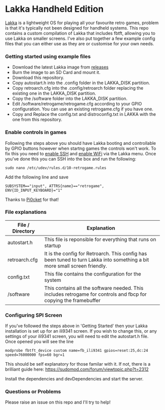 # Lakka Handheld Edition

[Lakka](http://www.lakka.tv) is a lightweight OS for playing all your favourite retro games, problem is that it's typically not been designed for handheld systems. 
This repo contains a custom compilation of Lakka that includes fbtft, allowing you to use Lakka on smaller screens. I've also put together a few example config files that you can either use as they are or customise for your own needs.

### Getting started using example files

* Download the latest Lakka image from [releases](https://github.com/withgallantry/lakka-handheld-build/releases)
* Burn the image to an SD Card and mount it.
* Download this repository.
* Copy autostart.h into the .config folder in the LAKKA_DISK partition.
* Copy retroarch.cfg into the .config/retroarch folder replacing the existing one in the LAKKA_DISK partition.
* Copy the /software folder into the LAKKA_DISK partition.
* Edit /software/retrogame/retrogame.cfg according to your GPIO configuration. You can use an existing retrogame.cfg if you have one.
* Copy and Replace the config.txt and distroconfig.txt in LAKKA with the one from this repository.

### Enable controls in games
Following the steps above you should have Lakka booting and controllable by GPIO buttons however when startng games the controls won't work. To fix this you need to [enable SSH](http://www.lakka.tv/doc/Accessing-Lakka-command-line-interface/) and [enable WiFi](http://www.lakka.tv/articles/2016/10/06/major-release-brings-wifi-and-simplified-interface/#wi-fi-configuration-interface) via the Lakka menu. Once you've done this you can SSH into the box and run the following:
 
 ```$xslt
sudo nano /etc/udev/rules.d/10-retrogame.rules
```

Add the following line and save

```$xslt
SUBSYSTEM=="input", ATTRS{name}=="retrogame", ENV{ID_INPUT_KEYBOARD}="1"
```

Thanks to [Pi0cket](https://www.instagram.com/pi0cket/) for that!

### File explanations

| File / Directory | Explanation |
| ------ | ------ |
| autostart.h | This file is reponsible for everything that runs on startup |
| retroarch.cfg | It is the config for Retroarch. This config has been tuned to turn Lakka into something a bit more small screen friendly. |
| config.txt | This file contains the configuration for the system |
| /software | This contains all the software needed. This includes retrogame for controls and fbcp for copying the framebuffer |

### Configuring SPI Screen

If you've followed the steps above in 'Getting Started' then your Lakka installation is set up for an ili9341 screen. If you wish to change this, or any settings of your ili9341 screen, you will need to edit the autostart.h file. Once opened you will see the line
```
modprobe fbtft_device custom name=fb_ili9341 gpios=reset:25,dc:24 speed=76000000 fps=60 bgr=1
```
This should be self explanatory for those familar with it. If not, there is a brilliant guide here:
https://sudomod.com/forum/viewtopic.php?t=2312

Install the dependencies and devDependencies and start the server.

### Questions or Problems

Please raise an issue on this repo and I'll try to help!
